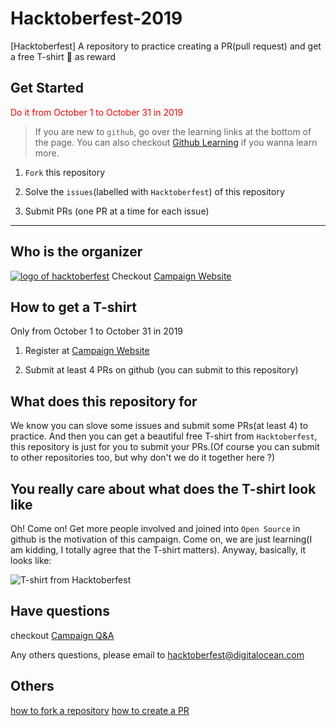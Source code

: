 # Hacktoberfest-2019

[Hacktoberfest] A repository to practice creating a PR(pull request) and get a free T-shirt :tshirt: as reward

## Get Started
<font color=#fa0202>Do it from October 1 to October 31 in 2019</font>

> If you are new to `github`, go over the learning links at the bottom of the page.
You can also checkout [Github Learning](https://help.github.com/en#dotcom) if you wanna learn more.

1. `Fork` this repository

2. Solve the `issues`(labelled with `Hacktoberfest`) of this repository

3. Submit PRs (one PR at a time for each issue)

***

## Who is the organizer

[![logo of hacktoberfest](https://hacktoberfest.digitalocean.com/HF19_logo.png)](https://hacktoberfest.digitalocean.com/)
Checkout [Campaign Website](https://hacktoberfest.digitalocean.com/)

## How to get a T-shirt

Only from October 1 to October 31 in 2019

1. Register at [Campaign Website](https://hacktoberfest.digitalocean.com/)

2. Submit at least 4 PRs on github (you can submit to this repository)

## What does this repository for

We know you can slove some issues and submit some PRs(at least 4) to practice. And then you can get a beautiful free T-shirt from `Hacktoberfest`, this repository is just for you to submit your PRs.(Of course you can submit to other repositories too, but why don't we do it together here ?)

## You really care about what does the T-shirt look like

Oh! Come on! Get more people involved and joined into `Open Source` in github is the motivation of this campaign. Come on, we are just learning(I am kidding, I totally agree that the T-shirt matters). Anyway, basically, it looks like:

![T-shirt from Hacktoberfest](https://hacktoberfest.digitalocean.com/photos.png)

## Have questions

checkout [Campaign Q&A](https://hacktoberfest.digitalocean.com/faq)

Any others questions, please email to hacktoberfest@digitalocean.com

## Others

[how to fork a repository](https://help.github.com/en/articles/fork-a-repo)
[how to create a PR](https://help.github.com/en/articles/creating-a-pull-request)
